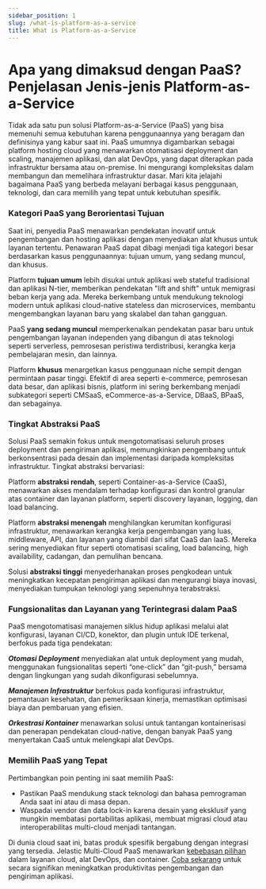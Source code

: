 ```yaml
---
sidebar_position: 1
slug: /what-is-platform-as-a-service
title: What is Platform-as-a-Service
---
```

# Apa yang dimaksud dengan PaaS? Penjelasan Jenis-jenis Platform-as-a-Service
Tidak ada satu pun solusi Platform-as-a-Service (PaaS) yang bisa memenuhi semua kebutuhan karena penggunaannya yang beragam dan definisinya yang kabur saat ini. PaaS umumnya digambarkan sebagai platform hosting cloud yang menawarkan otomatisasi deployment dan scaling, manajemen aplikasi, dan alat DevOps, yang dapat diterapkan pada infrastruktur bersama atau on-premise. Ini mengurangi kompleksitas dalam membangun dan memelihara infrastruktur dasar. Mari kita jelajahi bagaimana PaaS yang berbeda melayani berbagai kasus penggunaan, teknologi, dan cara memilih yang tepat untuk kebutuhan spesifik.

### Kategori PaaS yang Berorientasi Tujuan

Saat ini, penyedia PaaS menawarkan pendekatan inovatif untuk pengembangan dan hosting aplikasi dengan menyediakan alat khusus untuk layanan tertentu. Penawaran PaaS dapat dibagi menjadi tiga kategori besar berdasarkan kasus penggunaannya: tujuan umum, yang sedang muncul, dan khusus.

Platform **tujuan umum** lebih disukai untuk aplikasi web stateful tradisional dan aplikasi N-tier, memberikan pendekatan "lift and shift" untuk memigrasi beban kerja yang ada. Mereka berkembang untuk mendukung teknologi modern untuk aplikasi cloud-native stateless dan microservices, membantu mengembangkan layanan baru yang skalabel dan tahan gangguan.

PaaS **yang sedang muncul** memperkenalkan pendekatan pasar baru untuk pengembangan layanan independen yang dibangun di atas teknologi seperti serverless, pemrosesan peristiwa terdistribusi, kerangka kerja pembelajaran mesin, dan lainnya.

Platform **khusus** menargetkan kasus penggunaan niche sempit dengan permintaan pasar tinggi. Efektif di area seperti e-commerce, pemrosesan data besar, dan aplikasi bisnis, platform ini sering berkembang menjadi subkategori seperti CMSaaS, eCommerce-as-a-Service, DBaaS, BPaaS, dan sebagainya.

### Tingkat Abstraksi PaaS

Solusi PaaS semakin fokus untuk mengotomatisasi seluruh proses deployment dan pengiriman aplikasi, memungkinkan pengembang untuk berkonsentrasi pada desain dan implementasi daripada kompleksitas infrastruktur. Tingkat abstraksi bervariasi:

Platform **abstraksi rendah**, seperti Container-as-a-Service (CaaS), menawarkan akses mendalam terhadap konfigurasi dan kontrol granular atas container dan layanan platform, seperti discovery layanan, logging, dan load balancing.

Platform **abstraksi menengah** menghilangkan kerumitan konfigurasi infrastruktur, menawarkan kerangka kerja pengembangan yang luas, middleware, API, dan layanan yang diambil dari sifat CaaS dan IaaS. Mereka sering menyediakan fitur seperti otomatisasi scaling, load balancing, high availability, cadangan, dan pemulihan bencana.

Solusi **abstraksi tinggi** menyederhanakan proses pengkodean untuk meningkatkan kecepatan pengiriman aplikasi dan mengurangi biaya inovasi, menyediakan tumpukan teknologi yang sepenuhnya terabstraksi.

### Fungsionalitas dan Layanan yang Terintegrasi dalam PaaS

PaaS mengotomatisasi manajemen siklus hidup aplikasi melalui alat konfigurasi, layanan CI/CD, konektor, dan plugin untuk IDE terkenal, berfokus pada tiga pendekatan:

**_Otomasi Deployment_** menyediakan alat untuk deployment yang mudah, menggunakan fungsionalitas seperti “one-click” dan “git-push,” bersama dengan lingkungan yang sudah dikonfigurasi sebelumnya.

**_Manajemen Infrastruktur_** berfokus pada konfigurasi infrastruktur, pemantauan kesehatan, dan pemeriksaan kinerja, memastikan optimisasi biaya dan pembaruan yang efisien.

**_Orkestrasi Kontainer_** menawarkan solusi untuk tantangan kontainerisasi dan penerapan pendekatan cloud-native, dengan banyak PaaS yang menyertakan CaaS untuk melengkapi alat DevOps.

### Memilih PaaS yang Tepat

Pertimbangkan poin penting ini saat memilih PaaS:

- Pastikan PaaS mendukung stack teknologi dan bahasa pemrograman Anda saat ini atau di masa depan.
- Waspadai vendor dan data lock-in karena desain yang eksklusif yang mungkin membatasi portabilitas aplikasi, membuat migrasi cloud atau interoperabilitas multi-cloud menjadi tantangan.

Di dunia cloud saat ini, batas produk spesifik bergabung dengan integrasi yang tersedia. Jelastic Multi-Cloud PaaS menawarkan [kebebasan pilihan](https://www.virtuozzo.com/company/blog/turnkey-multi-cloud-paas-freedom) dalam layanan cloud, alat DevOps, dan container. [Coba sekarang](https://jelastic.com/) untuk secara signifikan meningkatkan produktivitas pengembangan dan pengiriman aplikasi.